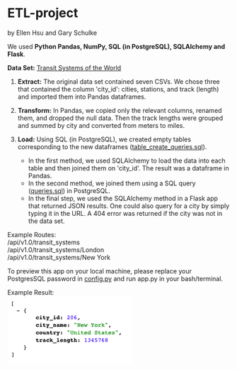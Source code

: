 # ETL-project
by Ellen Hsu and Gary Schulke

We used **Python Pandas, NumPy, SQL (in PostgreSQL), SQLAlchemy and Flask**.

**Data Set:** [Transit Systems of the World](https://www.kaggle.com/citylines/city-lines/data#)

1. **Extract:** The original data set contained seven CSVs. We chose three that contained the column 'city_id': cities, stations, and track (length) and imported them into Pandas dataframes.

2. **Transform:** In Pandas, we copied only the relevant columns, renamed them, and dropped the null data. Then the track lengths were grouped and summed by city and converted from meters to miles.

3. **Load:** Using SQL (in PostgreSQL), we created empty tables corresponding to the new dataframes ([table_create_queries.sql](table_create_queries.sql)). 
    - In the first method, we used SQLAlchemy to load the data into each table and then joined them on 'city_id'. The result was a dataframe in Pandas.
    - In the second method, we joined them using a SQL query ([queries.sql](queries.sql)) in PostgreSQL. 
    - In the final step, we used the SQLAlchemy method in a Flask app that returned JSON results. One could also query for a city by simply typing it in the URL. A 404 error was returned if the city was not in the data set.

Example Routes:<br>
/api/v1.0/transit_systems<br>
/api/v1.0/transit_systems/London<br>
/api/v1.0/transit_systems/New York<br>

To preview this app on your local machine, please replace your PostgresSQL password in [config.py](config.py) and run app.py in your bash/terminal.<br> 

Example Result:<br>
![Screenshot of JSON results](screenshot_etl.png)